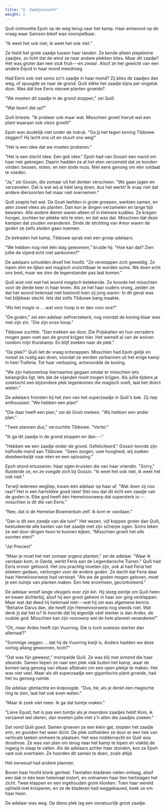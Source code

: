 ```yaml
---
title: "2. Zaadjeszucht"
weight: 2
---
```


Quili ontmoette Epoh op de weg terug naar het kamp. Haar antwoord op de vraag waar Samson bleef was voorspelbaar.

"Ik weet het ook niet, ik weet het ook niet."

Ze hield het grote zaadje tussen haar tanden. Ze kende alleen piepkleine zaadjes, zo licht dat de wind ze naar andere plekken blies. Maar dit zaadje? Het was groter dan een stuk fruit---en _zwaar_. Alsof ze het gewicht van een andere Equid in haar mond meedroeg.

Had Eeris ook niet soms zo'n zaadje in haar mond? Zij blies de zaadjes dan weg, of spuugde ze naar de grond. Quili slikte het zaadje bijna per ongeluk door. Was dát hoe Eeris nieuwe planten groeide?

"We moeten dit zaadje in de grond stoppen," zei Quili.

"Wat levert dat op?"

Quili brieste. "Ik probeer ook maar wat. Misschien groeit hieruit wel een plant waaraan ook _vlees_ groeit!"

Epoh was duidelijk niet onder de indruk. "Ga jij het tegen koning Tibbowe zeggen? Hij lacht ons uit en stuurt ons weg!"

"Het is een idee dat we moeten proberen."

"Het is een slecht idee. Een gek idee." Epoh had van Gossin een mand om haar nek gekregen. Daarin hadden ze al het eten verzameld dat ze konden vinden: bessen, noten, en één dode muis. Niet eens genoeg om één soldaat te voeden. 

"Ja," zei Gossin, die zomaar uit het donker verscheen. "We gaan jagen en verzamelen. Dat is wat wij al héél lang doen, dus het werkt! Ik snap niet dat andere diersoorten het maar niet overnemen." 

Quili snapte het wel. De Gosti leefden in grote groepen, werkten samen, en aten zowel vlees als planten. Dan kon je dingen verzamelen en lange tijd bewaren. Alle andere dieren waren alleen of in kleinere kuddes. Ze kregen honger, zochten ter plekke iets te eten, en dat was dat. Misschien dat deze kampen dat zouden veranderen. Sinds de stichting van Amor waren de goden ze zelfs _steden_ gaan noemen.

Ze betraden het kamp. Tibbowe sprak met een groep adelaars.

"We hebben nog niet één slag gewonnen," brulde hij. "Hoe kan dat? Zien jullie de vijand echt niet aankomen?"

De adelaars schudden droef het hoofd. "Ze verstoppen zich geweldig. Ze lopen slim en lijken wel magisch onzichtbaar te worden soms. We doen echt ons best, maar we zien de tegenstander pas laat komen."

Quili wist niet wat het woord _magisch_ betekende. Ze hoorde het misschien voor de derde keer in haar leven. Als ze het haar ouders vroeg, zeiden ze dat het woord helemaal niet bestond toen zij jong waren. In dit geval was het blijkbaar slecht. Iets dat zelfs Tibbowe bang maakte.

"Als het _magie_ is ... wat voor hoop is er dan voor ons?"

"De goden," zei een adelaar zelfverzekerd, nog voordat de koning klaar was met zijn zin. "Die zijn onze hoop."

Tibbowe zuchtte. "Dan trekken we door. Die Prijskatten en hun verraders mogen geen voet aan de grond krijgen hier. Het wemelt al van de wolven rondom mijn thuiskamp. En blijf zoeken naar de plek."

"De plek?" Quili liet de vraag ontsnappen. Misschien had Epoh gelijk en moest ze rustig aan doen, voordat ze werden verbannen uit het enige kamp in heel Traferia. Tot haar verbazing, antwoordde de koning.

"We zijn halsoverkop hiernaartoe gegaan omdat er misschien iets belangrijks ligt. Iets dat de vijanden _nooit_ mogen krijgen. Als jullie tijdens je zoektocht een bijzondere plek tegenkomen die magisch voelt, laat het direct weten."

De adelaars fronsten bij het zien van het superzaadje in Quili's bek. Zij riep enthousiast: "We hebben een plan!"

"Die daar heeft een plan," zei de Gosti meteen. "Wij hebben een ander plan."

"Twee plannen dus," verzuchtte Tibbowe. "Vertel."

"Ik ga dit zaadje in de grond stoppen en dan---"

"Hebben we een zaadje onder de grond. Gefeliciteerd." Gossin toonde zijn halfvolle mand aan Tibbowe. "Geen zorgen, uwe hoogheid, wij zoeken _daadwerkelijk_ naar eten en een oplossing."

Epoh stond ertussenin. Haar ogen kruisten die van haar vriendin. "Sorry," fluisterde ze, en ze voegde zich bij Gossin. "Ik weet het ook niet, ik weet het ook niet."

Terwijl iedereen wegliep, kwam één adelaar op haar af. "Wat doen zij nou raar? Het is een hartstikke goed idee! Stel nou dat dit écht een zaadje van de goden is. Elke god heeft één Hemelvoorwerp dat supersterk is---misschien is dit die van Eeris."

"Nee, dat is de Hemelse Bloementuin zelf. Ik kom er vandaan."

"Dan is dit een _zaadje_ van die tuin!" Het wezen, vijf koppen groter dan Quili, bestudeerde alle kanten van het zaadje met zijn scherpe ogen. Soms leken ze wel door dingen _heen_ te kunnen kijken. "Misschien groeit het _alle_ soorten eten!"

"Ja! Precies!" 

"Maar je moet het niet zomaar ergens planten," zei de adelaar. "Waar ik vandaan kom, in Garda, werkt Feria aan de Legendarische Tuinen." Quili had Eeris erover gehoord. Het zou prachtig moeten zijn, ook al had Feria het stiekem gedaan, verborgen voor de andere goden. Ze dacht dat Feria daar haar Hemelvoorwerp had verstopt. "Als we de goden mogen geloven, moet je een _tuintje_ van planten maken. Een hek eromheen, gecontroleerd."

De adelaar wreef lange vleugels over zijn kin. Hij sloeg eentje om Quili heen en kwam dichterbij, alsof hij een groot geheim in haar oor ging verklappen. Maar wat dat deed hij helemaal niet---wat hij zei was algemene kennis. "Behalve Darus dan, die heeft zijn Hemelvoorwerp nog steeds niet. Wat denk jij dat het is? Ik hoorde dat hij eigenlijk véél sterker is dan Ardex, de oudste god. Misschien kan zijn voorwerp wel de hele planeet veranderen!"

"Oh, maar Ardex heeft zijn Vuurring. Die is toch sowieso sterker dan allemaal?"

"Sommige zeggen ... dat hij de Vuurring kwijt is. Anders hadden we deze oorlog allang gewonnen, toch?"

"Dat was fijn geweest," mompelde Quili. Ze was blij met _iemand_ die haar steunde. Samen liepen ze naar een plek vlak buiten het kamp, waar de bomen lang genoeg van elkaar afbleven om een open plekje te maken. Het was niet veel. Maar als dit superzaadje een gigantische plant groeide, had het nu genoeg ruimte.

De adelaar glimlachte en knipoogde. "Dus, hè, als je denkt een magische ring te zien, laat het ook even weten."

"Maar ik zoek niet meer. Ik ga dat tuintje maken."

"Lieve Equid, het is pas een _tuintje_ als je _meerdere_ zaadjes hebt! Kom, ik verzamel wel dieren, dan moeten jullie met z'n allen die zaadjes zoeken."

Dat vond Quili goed. Samen groeven ze een klein gat, stopten het zaadje erin, en gooiden het weer dicht. De plek onthielden ze door er een hek van verticale takken omheen te plaatsen. Het was middernacht en Quili was doodmoe. Ze was van plan om terug naar het kamp te lopen en vlakbij de ingang in slaap te vallen. Als de adelaars achter haar stonden, kon ze Epoh vast ook overhalen. Ze hoorden dit samen te doen, zoals altijd.

Het oerwoud had andere plannen.

Boven haar hoofd klonk geritsel. Tientallen bladeren vielen omlaag, alsof een dak in één keer helemaal instort, en ontnamen haar tien hartslagen het zicht. Twee klappen en een ingehouden grom klonken. Toen haar wereld ophield met knisperen, en ze de bladeren had weggekauwd, keek ze om haar heen.

De adelaar was weg. Op diens plek lag een onnatuurlijk groot zaadje.